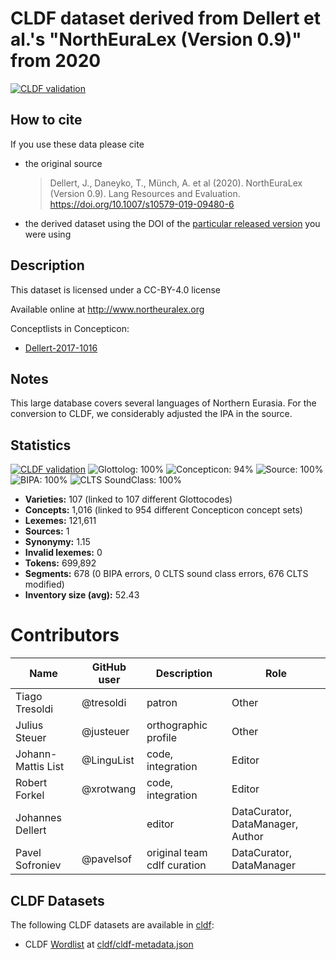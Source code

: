 # CLDF dataset derived from Dellert et al.'s "NorthEuraLex (Version 0.9)" from 2020

[![CLDF validation](https://github.com/lexibank/northeuralex/workflows/CLDF-validation/badge.svg)](https://github.com/lexibank/northeuralex/actions?query=workflow%3ACLDF-validation)

## How to cite

If you use these data please cite
- the original source
  > Dellert, J., Daneyko, T., Münch, A. et al (2020). NorthEuraLex (Version 0.9). Lang Resources and Evaluation. https://doi.org/10.1007/s10579-019-09480-6
- the derived dataset using the DOI of the [particular released version](../../releases/) you were using

## Description


This dataset is licensed under a CC-BY-4.0 license

Available online at http://www.northeuralex.org


Conceptlists in Concepticon:
- [Dellert-2017-1016](https://concepticon.clld.org/contributions/Dellert-2017-1016)
## Notes

This large database covers several languages of Northern Eurasia. For the conversion to CLDF, we considerably adjusted the IPA in the source.



## Statistics


[![CLDF validation](https://github.com/lexibank/northeuralex/workflows/CLDF-validation/badge.svg)](https://github.com/lexibank/northeuralex/actions?query=workflow%3ACLDF-validation)
![Glottolog: 100%](https://img.shields.io/badge/Glottolog-100%25-brightgreen.svg "Glottolog: 100%")
![Concepticon: 94%](https://img.shields.io/badge/Concepticon-94%25-green.svg "Concepticon: 94%")
![Source: 100%](https://img.shields.io/badge/Source-100%25-brightgreen.svg "Source: 100%")
![BIPA: 100%](https://img.shields.io/badge/BIPA-100%25-brightgreen.svg "BIPA: 100%")
![CLTS SoundClass: 100%](https://img.shields.io/badge/CLTS%20SoundClass-100%25-brightgreen.svg "CLTS SoundClass: 100%")

- **Varieties:** 107 (linked to 107 different Glottocodes)
- **Concepts:** 1,016 (linked to 954 different Concepticon concept sets)
- **Lexemes:** 121,611
- **Sources:** 1
- **Synonymy:** 1.15
- **Invalid lexemes:** 0
- **Tokens:** 699,892
- **Segments:** 678 (0 BIPA errors, 0 CLTS sound class errors, 676 CLTS modified)
- **Inventory size (avg):** 52.43

# Contributors

Name | GitHub user | Description                 | Role
--- | --- |-----------------------------| ---
Tiago Tresoldi | @tresoldi | patron                      | Other 
Julius Steuer | @justeuer | orthographic profile        | Other
Johann-Mattis List | @LinguList | code, integration           | Editor
Robert Forkel | @xrotwang | code, integration           | Editor
Johannes Dellert | | editor                      | DataCurator, DataManager, Author
Pavel Sofroniev | @pavelsof | original team cdlf curation | DataCurator, DataManager




## CLDF Datasets

The following CLDF datasets are available in [cldf](cldf):

- CLDF [Wordlist](https://github.com/cldf/cldf/tree/master/modules/Wordlist) at [cldf/cldf-metadata.json](cldf/cldf-metadata.json)